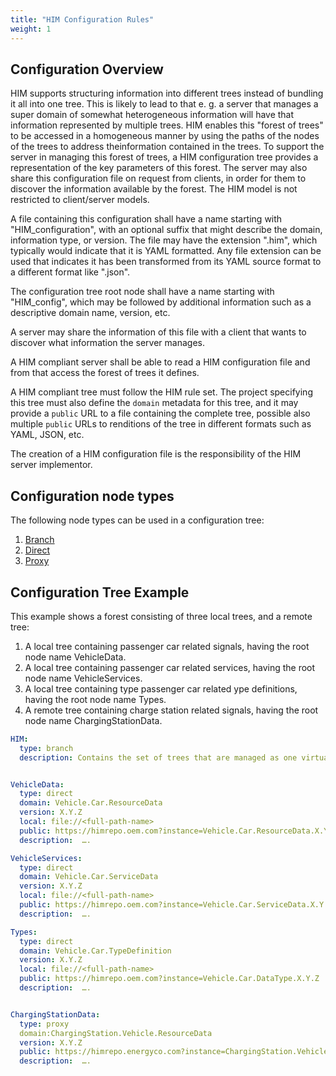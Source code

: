 ```yaml
---
title: "HIM Configuration Rules"
weight: 1
---
```

## Configuration Overview

HIM supports structuring information into different trees instead of bundling it all into one tree.
This is likely to lead to that e. g. a server that manages a super domain of somewhat heterogeneous information
will have that information represented by multiple trees.
HIM enables this "forest of trees" to be accessed in a homogeneous manner by using the paths of the nodes of the trees to address theinformation contained in the trees.
To support the server in managing this forest of trees, a HIM configuration tree provides a representation of the key parameters of this forest.
The server may also share this configuration file on request from clients, in order for them to discover the information available by the forest.
The HIM model is not restricted to client/server models.

A file containing this configuration shall have a name starting with "HIM_configuration",
with an optional suffix that might describe the domain, information type, or version.
The file may have the extension ".him", which typically would indicate that it is YAML formatted.
Any file extension can be used that indicates it has been transformed from its YAML source format to a different format like ".json".

The configuration tree root node shall have a name starting with "HIM_config", which may be followed by additional information
such as a descriptive domain name, version, etc.

A server may share the information of this file with a client that wants to discover what information the server manages.

A HIM compliant server shall be able to read a HIM configuration file and from that access the forest of trees it defines.

A HIM compliant tree must follow the HIM rule set.
The project specifying this tree must also define the `domain` metadata for this tree,
and it may provide a `public` URL to a file containing the complete tree,
possible also multiple `public` URLs to renditions of the tree in different formats such as YAML, JSON, etc.

The creation of a HIM configuration file is the responsibility of the HIM server implementor.

## Configuration node types

The following node types can be used in a configuration tree:
1. [Branch](/hierarchical_information_model/common_rule_set/node_types/branch/)
2. [Direct](/hierarchical_information_model/configuration_rule_set/node_types/diect/)
3. [Proxy](/hierarchical_information_model/configuration_rule_set/node_types/proxy/)

## Configuration Tree Example
This example shows a forest consisting of three local trees, and a remote tree:
1. A local tree containing passenger car related signals, having the root node name VehicleData.
2. A local tree containing passenger car related services, having the root node name VehicleServices.
3. A local tree containing type passenger car related ype definitions, having the root node name Types.
4. A remote tree containing charge station related signals, having the root node name ChargingStationData.

```YAML
HIM:
  type: branch
  description: Contains the set of trees that are managed as one virtual domain.


VehicleData:
  type: direct
  domain: Vehicle.Car.ResourceData
  version: X.Y.Z
  local: file://<full-path-name>
  public: https://himrepo.oem.com?instance=Vehicle.Car.ResourceData.X.Y.Z
  description:  ….

VehicleServices:
  type: direct
  domain: Vehicle.Car.ServiceData
  version: X.Y.Z
  local: file://<full-path-name>
  public: https://himrepo.oem.com?instance=Vehicle.Car.ServiceData.X.Y.Z
  description:  ….

Types:
  type: direct
  domain: Vehicle.Car.TypeDefinition
  version: X.Y.Z
  local: file://<full-path-name>
  public: https://himrepo.oem.com?instance=Vehicle.Car.DataType.X.Y.Z
  description:  ….


ChargingStationData:
  type: proxy
  domain:ChargingStation.Vehicle.ResourceData
  version: X.Y.Z
  public: https://himrepo.energyco.com?instance=ChargingStation.Vehicle.ResourceData.X.Y.Z
  description:  ….
  ```
